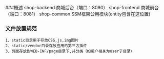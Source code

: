###概述
    shop-backend 商城后台（端口：8080）
    shop-frontend 商城前台（端口：8081）
    shop-common SSM框架公用模块(entity包含在这位置)
### 文件放置规范
    1、static目录用于存放CSS,js,img图片
    2、static/vendor目录存放应用的第三方插件
    3、页面存放到WEB-INF/page目录下,并分类（如用户相关为user子目录）